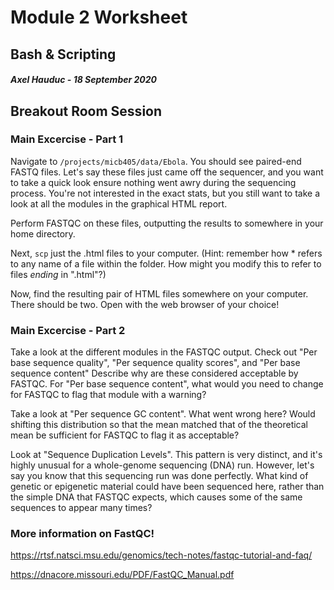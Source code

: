 # Module 2 Worksheet
## Bash & Scripting
#### *Axel Hauduc - 18 September 2020*

## Breakout Room Session
### Main Excercise - Part 1
Navigate to ```/projects/micb405/data/Ebola```. You should see paired-end FASTQ files. Let's say these files just came off the sequencer, and you want to take a quick look ensure nothing went awry during the sequencing process. You're not interested in the exact stats, but you still want to take a look at all the modules in the graphical HTML report.

Perform FASTQC on these files, outputting the results to somewhere in your home directory.

Next, ```scp``` just the .html files to your computer. (Hint: remember how * refers to any name of a file within the folder. How might you modify this to refer to files *ending* in ".html"?)

Now, find the resulting pair of HTML files somewhere on your computer. There should be two. Open with the web browser of your choice!

### Main Excercise - Part 2
Take a look at the different modules in the FASTQC output. Check out "Per base sequence quality", "Per sequence quality scores", and "Per base sequence content"
Describe why are these considered acceptable by FASTQC.
For "Per base sequence content", what would you need to change for FASTQC to flag that module with a warning?

Take a look at "Per sequence GC content". What went wrong here? Would shifting this distribution so that the mean matched that of the theoretical mean be sufficient for FASTQC to flag it as acceptable?

Look at "Sequence Duplication Levels". This pattern is very distinct, and it's highly unusual for a whole-genome sequencing (DNA) run. However, let's say you know that this sequencing run was done perfectly. What kind of genetic or epigenetic material could have been sequenced here, rather than the simple DNA that FASTQC expects, which causes some of the same sequences to appear many times?


### More information on FastQC!
https://rtsf.natsci.msu.edu/genomics/tech-notes/fastqc-tutorial-and-faq/

https://dnacore.missouri.edu/PDF/FastQC_Manual.pdf
